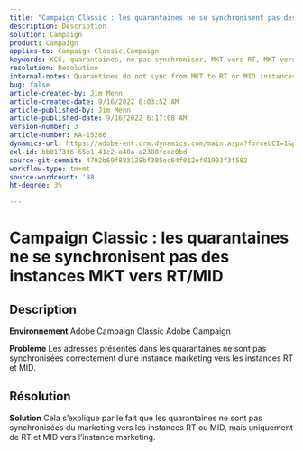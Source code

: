 ```yaml
---
title: "Campaign Classic : les quarantaines ne se synchronisent pas des instances MKT vers RT/MID"
description: Description
solution: Campaign
product: Campaign
applies-to: Campaign Classic,Campaign
keywords: KCS, quarantaines, ne pas synchroniser, MKT vers RT, MKT vers MID, instances
resolution: Resolution
internal-notes: Quarantines do not sync from MKT to RT or MID instances
bug: false
article-created-by: Jim Menn
article-created-date: 9/16/2022 6:03:52 AM
article-published-by: Jim Menn
article-published-date: 9/16/2022 6:17:08 AM
version-number: 3
article-number: KA-15286
dynamics-url: https://adobe-ent.crm.dynamics.com/main.aspx?forceUCI=1&pagetype=entityrecord&etn=knowledgearticle&id=64033d55-8535-ed11-9db1-0022480866ad
exl-id: bb0173f6-65b1-41c2-a40a-a2308fcee0bd
source-git-commit: 4702b69f883128bf305ec64f012ef01903f3f582
workflow-type: tm+mt
source-wordcount: '88'
ht-degree: 3%

---
```


# Campaign Classic : les quarantaines ne se synchronisent pas des instances MKT vers RT/MID

## Description


<b>Environnement</b>
Adobe Campaign Classic Adobe Campaign

<b>Problème</b>
Les adresses présentes dans les quarantaines ne sont pas synchronisées correctement d’une instance marketing vers les instances RT et MID.


## Résolution


<b>Solution</b>
Cela s’explique par le fait que les quarantaines ne sont pas synchronisées du marketing vers les instances RT ou MID, mais uniquement de RT et MID vers l’instance marketing.
